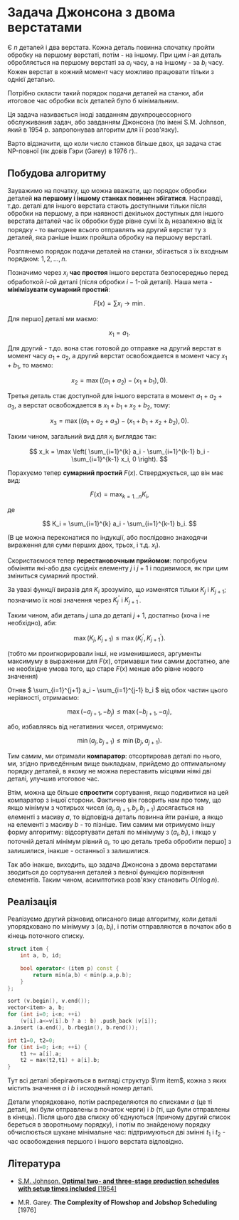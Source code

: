 # Задача Джонсона з двома верстатами

Є $n$ деталей і два верстата. Кожна деталь повинна спочатку пройти обробку на першому верстаті, потім - на іншому. При цим $i$-ая деталь обробляється на першому верстаті за $a_i$ часу, а на іншому - за $b_i$ часу. Кожен верстат в кожний момент часу можливо працювати тільки з однієї деталью.

Потрібно скласти такий порядок подачи деталей на станки, аби итоговое час обробки всіх деталей було б мінімальним.

Ця задача називається іноді завданням двухпроцессорного обслуживания задач, або завданням Джонсона (по імені S.M. Johnson, який в 1954 р. запропонував алгоритм для її розв'язку).

Варто відзначити, що коли число станков більше двох, ця задача стає NP-повної (як довів Гэри (Garey) в 1976 г)..

## Побудова алгоритму

Зауважимо на початку, що можна вважати, що порядок обробки деталей **на першому і іншому станках повинен збігатися**. Насправді, т.до. деталі для іншого верстата стають доступными тільки після обробки на першому, а при наявності декількох доступных для іншого верстата деталей час їх обробки буде рівне сумі їх $b_i$ незалежно від їх порядку - то выгоднее всього отправлять на другий верстат ту з деталей, яка раніше інших пройшла обробку на першому верстаті.

Розглянемо порядок подачи деталей на станки, збігається з їх входным порядком: $1, 2, \ldots, n$.

Позначимо через $x_i$ **час простоя** іншого верстата безпосередньо перед обработкой $i$-ой деталі (після обробки $i-1$-ой деталі). Наша мета - **мінімізувати сумарний простий**:

$$
F(x) = \sum x_i \longrightarrow \min.
$$

Для першо] деталі ми маємо:

$$
x_1 = a_1.
$$

Для другий - т.до. вона стає готовой до отправке на другий верстат в момент часу $a_1+a_2$, а другий верстат освобождается в момент часу $x_1 + b_1$, то маємо:

$$
x_2 = \max \Big( (a_1+a_2) - (x_1+b_1), 0 \Big).
$$

Третья деталь стає доступной для іншого верстата в момент $a_1+a_2+a_3$, а верстат освобождается в $x_1+b_1+x_2+b_2$, тому:

$$
x_3 = \max \Big( (a_1+a_2+a_3) - (x_1+b_1+x_2+b_2), 0 \Big).
$$

Таким чином, загальний вид для $x_i$ виглядає так:

$$
x_k = \max \left( \sum_{i=1}^{k} a_i - \sum_{i=1}^{k-1} b_i - \sum_{i=1}^{k-1} x_i, 0 \right).
$$

Порахуємо тепер **сумарний простий** $F(x)$. Стверджується, що він має вид:

$$
F(x) = \max_{k=1 \ldots n} K_i,
$$

де

$$
K_i = \sum_{i=1}^{k} a_i - \sum_{i=1}^{k-1} b_i.
$$

(В це можна переконатися по індукції, або послідовно знаходячи вираження для суми перших двох, трьох, і т.д. $x_i$).

Скористаємося тепер **перестановочным прийомом**: попробуем обміняти які-або два сусідніх елементу $j$ і $j+1$ і подивимося, як при цим зміниться сумарний простий.

За увазі функції виразів для $K_i$ зрозуміло, що изменятся тільки $K_j$ і $K_{j+1}$; позначимо їх нові значення через $K_j^\prime$ і $K_{j+1}^\prime$.

Таким чином, аби деталь $j$ шла до деталі $j+1$, достатньо (хоча і не необхідно), аби:

$$
\max \left( K_j, K_{j+1} \right) \le \max \left( K_j^\prime, K_{j+1}^\prime \right).
$$

(тобто ми проигнорировали інші, не изменившиеся, аргументы максимуму в выражении для $F(x)$, отримавши тим самим достатню, але не необхідне умова того, що старе $F(x)$ менше або рівне нового значення)

Отняв $ \sum_{i=1}^{j+1} a_i - \sum_{i=1}^{j-1} b_i $ від обох частин цього нерівності, отримаємо:

$$
\max (-a_{j+1}, -b_j) \le \max (-b_{j+1}, -a_j),
$$

або, избавляясь від негативних чисел, отримуємо:

$$
\min (a_j, b_{j+1}) \le \min (b_j, a_{j+1}).
$$

Тим самим, ми отримали **компаратор**: отсортировав деталі по нього, ми, згідно приведённым вище выкладкам, прийдемо до оптимальному порядку деталей, в якому не можна переставить місцями ніякі дві деталі, улучшив итоговое час.

Втім, можна ще більше **спростити** сортування, якщо подивитися на цей компаратор з іншої сторони. Фактично він говорить нам про тому, що якщо мінімум з чотирьох чисел $(a_j, a_{j+1}, b_{j}, b_{j+1})$ досягається на елементі з масиву $a$, то відповідна деталь повинна йти раніше, а якщо на елементі з масиву $b$ - то пізніше. Тим самим ми отримуємо іншу форму алгоритму: відсортувати деталі по мінімуму з $(a_i, b_i)$, і якщо у поточній деталі мінімум рівний $a_i$, то цю деталь треба обробити першо] з залишилися, інакше - останньої з залишилися.

Так або інакше, виходить, що задача Джонсона з двома верстатами зводиться до сортування деталей з певної функцією порівняння елементів. Таким чином, асимптотика розв'язку становить $O(n \log n)$.

## Реалізація

Реалізуємо другий різновид описаного вище алгоритму, коли деталі упорядковано по мінімуму з $(a_i, b_i)$, і потім отправляются в початок або в кінець поточного списку.

<!--- TODO: specify code snippet id -->
``` cpp
struct item {
    int a, b, id;

    bool operator< (item p) const {
        return min(a,b) < min(p.a,p.b);
    }
};

sort (v.begin(), v.end());
vector<item> a, b;
for (int i=0; i<n; ++i)
    (v[i].a<=v[i].b ? a : b) .push_back (v[i]);
a.insert (a.end(), b.rbegin(), b.rend());

int t1=0, t2=0;
for (int i=0; i<n; ++i) {
    t1 += a[i].a;
    t2 = max(t2,t1) + a[i].b;
}
```

Тут всі деталі зберігаються в вигляді структур $\rm item$, кожна з яких містить значення $a$ і $b$ і исходный номер деталі.

Детали упорядковано, потім распределяются по списками $a$ (це ті деталі, які були отправлены в початок черги) і $b$ (ті, що були отправлены в кінець). Після цього два списку об'єднуються (причому другий список береться в зворотньому порядку), і потім по знайденому порядку обчислюється шукане мінімальне час: підтримуються дві змінні $t_1$ і $t_2$ - час освобождения першого і іншого верстата відповідно.

## Література

* [S.M. Johnson. **Optimal two- and three-stage production schedules with setup times included** [1954]](http://www.rand.org/pubs/papers/2008/P402.pdf)

* M.R. Garey. **The Complexity of Flowshop and Jobshop Scheduling** [1976]
